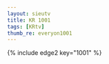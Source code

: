 ```yaml
--- 
layout: sieutv
title: KR 1001
tags: [KRtv]
thumb_re: everyon1001
---
```

{% include edge2 key="1001" %} 
